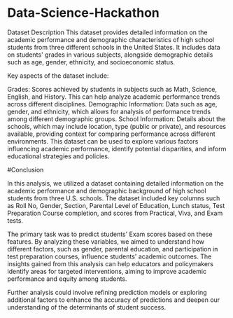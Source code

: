 # Data-Science-Hackathon

Dataset Description
This dataset provides detailed information on the academic performance and demographic characteristics of high school students from three different schools in the United States. It includes data on students' grades in various subjects, alongside demographic details such as age, gender, ethnicity, and socioeconomic status.

Key aspects of the dataset include:

Grades: Scores achieved by students in subjects such as Math, Science, English, and History. This can help analyze academic performance trends across different disciplines.
Demographic Information: Data such as age, gender, and ethnicity, which allows for analysis of performance trends among different demographic groups.
School Information: Details about the schools, which may include location, type (public or private), and resources available, providing context for comparing performance across different environments.
This dataset can be used to explore various factors influencing academic performance, identify potential disparities, and inform educational strategies and policies.

#Conclusion

In this analysis, we utilized a dataset containing detailed information on the academic performance and demographic background of high school students from three U.S. schools. The dataset included key columns such as Roll No, Gender, Section, Parental Level of Education, Lunch status, Test Preparation Course completion, and scores from Practical, Viva, and Exam tests.

The primary task was to predict students' Exam scores based on these features. By analyzing these variables, we aimed to understand how different factors, such as gender, parental education, and participation in test preparation courses, influence students' academic outcomes. The insights gained from this analysis can help educators and policymakers identify areas for targeted interventions, aiming to improve academic performance and equity among students.

Further analysis could involve refining prediction models or exploring additional factors to enhance the accuracy of predictions and deepen our understanding of the determinants of student success.
